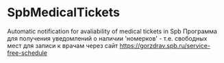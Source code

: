# SpbMedicalTickets
Automatic notification for avaliability of medical tickets in Spb
Программа для получения уведомлений о наличии 'номерков' - т.е. свободных мест для записи к врачам через сайт https://gorzdrav.spb.ru/service-free-schedule

